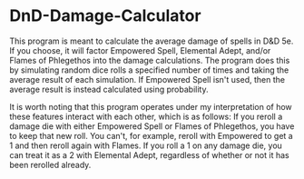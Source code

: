 # DnD-Damage-Calculator

This program is meant to calculate the average damage of spells
in D&D 5e. If you choose, it will factor Empowered Spell,
Elemental Adept, and/or Flames of Phlegethos into the damage
calculations. The program does this by simulating random dice rolls
a specified number of times and taking the average result of each
simulation. If Empowered Spell isn't used, then the average result
is instead calculated using probability.

It is worth noting that this program operates under my interpretation
of how these features interact with each other, which is as follows:
If you reroll a damage die with either Empowered Spell or Flames of
Phlegethos, you have to keep that new roll. You can't, for example,
reroll with Empowered to get a 1 and then reroll again with Flames. If
you roll a 1 on any damage die, you can treat it as a 2 with Elemental
Adept, regardless of whether or not it has been rerolled already.
